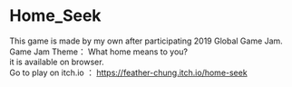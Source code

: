# Home_Seek

This game is made by my own after participating 2019 Global Game Jam. </br>
Game Jam Theme： What home means to you? </br>
it is available on browser. </br>
Go to play on itch.io ： https://feather-chung.itch.io/home-seek </br>
